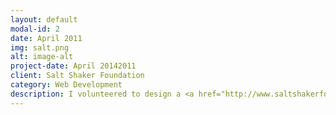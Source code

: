 ```yaml
---
layout: default
modal-id: 2
date: April 2011
img: salt.png
alt: image-alt
project-date: April 20142011
client: Salt Shaker Foundation
category: Web Development
description: I volunteered to design a <a href="http://www.saltshakerfoundation.org/">website</a> for a non-profit organization using a Squarespace template that they had chosen. The website was intended to help the non-profit market their services and communicate their needs as a non-profit. I customized the template to meet their specific requirements and branding guidelines, carefully selecting fonts, colors, and layouts that were consistent with their mission and values. Throughout the process, I collaborated closely with the non-profit's team to ensure that their feedback and input were incorporated into the final product. The end result was a website that helped the non-profit reach a wider audience and achieve their goals..
---
```

